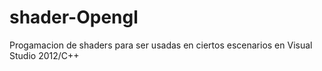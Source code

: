 # shader-Opengl
Progamacion de shaders para ser usadas en ciertos escenarios en Visual Studio 2012/C++
